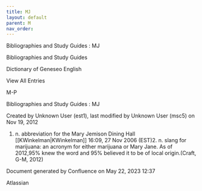 ```yaml
---
title: MJ
layout: default
parent: M
nav_order:
---
```


Bibliographies and Study Guides : MJ

Bibliographies and Study Guides

Dictionary of Geneseo English

View All Entries

M-P

Bibliographies and Study Guides : MJ

Created by  Unknown User (est1), last modified by  Unknown User (msc5) on Nov 19, 2012

1. n. abbreviation for the Mary Jemison Dining Hall [[KWinkelman|KWinkelman]] 16:09, 27 Nov 2006 (EST)2. n. slang for marijuana: an acronym for either marijuana or Mary Jane. As of 2012,95% knew the word and 95% believed it to be of local origin.(Craft, G-M, 2012)

Document generated by Confluence on May 22, 2023 12:37

Atlassian
